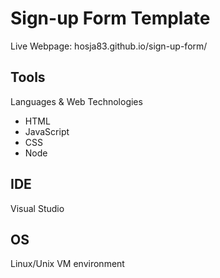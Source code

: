 # Sign-up Form Template
Live Webpage: hosja83.github.io/sign-up-form/

## Tools
Languages & Web Technologies
- HTML
- JavaScript
- CSS
- Node

## IDE
Visual Studio

## OS
Linux/Unix VM environment
